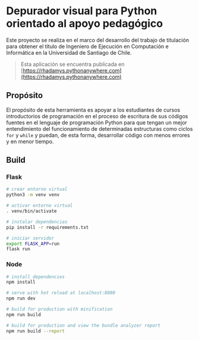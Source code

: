 # Depurador visual para Python orientado al apoyo pedagógico

Este proyecto se realiza en el marco del desarrollo del trabajo de titulación para obtener el título de Ingeniero de Ejecución en Computación e Informática en la Universidad de Santiago de Chile. 

> Esta aplicación se encuentra publicada en [https://rhadamys.pythonanywhere.com](https://rhadamys.pythonanywhere.com)

## Propósito
El propósito de esta herramienta es apoyar a los estudiantes de cursos introductorios de programación en el proceso de escritura de sus códigos fuentes en el lenguaje de programación Python para que tengan un mejor entendimiento del funcionamiento de determinadas estructuras como ciclos `for` y `while` y puedan, de esta forma, desarrollar código con menos errores y en menor tiempo.

## Build

### Flask
``` bash
# crear entorno virtual
python3 -m venv venv

# activar entorno virtual
. venv/bin/activate

# instalar dependencias
pip install -r requirements.txt

# iniciar servidor
export FLASK_APP=run
flask run
```

### Node
``` bash
# install dependencies
npm install

# serve with hot reload at localhost:8080
npm run dev

# build for production with minification
npm run build

# build for production and view the bundle analyzer report
npm run build --report
```
